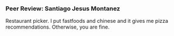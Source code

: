 ### Peer Review: Santiago Jesus Montanez
Restaurant picker. I put fastfoods and chinese and it gives me pizza recommendations. Otherwise, you are fine. 
